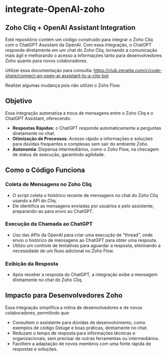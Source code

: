 # integrate-OpenAI-zoho

## Zoho Cliq + OpenAI Assistant Integration
Este repositório contém um código construido para integrar o Zoho Cliq com o ChatGPT Assistant da OpenAI. Com essa integração, o ChatGPT responde diretamente em um chat do Zoho Cliq, tornando a comunicação mais ágil e melhorando o acesso a informações tanto para desenvolvedores Zoho quanto para novos colaboradores.

Utilizei essa documentação para consulta:
https://club.zenatta.com/c/code-share/connect-an-open-ai-assistant-to-a-cliq-bot

Realizei algumas mudança pois não utilizei o Zoho Flow.

## Objetivo
Essa integração automatiza a troca de mensagens entre o Zoho Cliq e o ChatGPT Assistant, oferecendo:
- **Respostas Rápidas**: o ChatGPT responde automaticamente a perguntas diretamente no chat.
- **Otimização de Processos**: Acesso rápido a informações e soluções para dúvidas frequentes e complexas sem sair do ambiente Zoho.
- **Autonomia**: Dispensa intermediários, como o Zoho Flow, na checagem de status de execução, garantindo agilidade.

## Como o Código Funciona

### Coleta de Mensagens no Zoho Cliq
- O script coleta o histórico recente de mensagens no chat do Zoho Cliq usando a API do Cliq.
- Ele identifica as mensagens enviadas por usuários e pelo assistente, preparando-as para envio ao ChatGPT.

### Execução da Chamada ao ChatGPT
- Uso das APIs da OpenAI para criar uma execução de "thread", onde envio o histórico de mensagens ao ChatGPT para obter uma resposta.
- Utilizo um controle de tentativas para aguardar a resposta, eliminando a necessidade de um fluxo adicional no Zoho Flow.

### Exibição da Resposta
- Após receber a resposta do ChatGPT, a integração exibe a mensagem diretamente no chat do Zoho Cliq.

## Impacto para Desenvolvedores Zoho

Essa integração simplifica a rotina de desenvolvedores e de novos colaboradores, permitindo que:
- Consultem o assistente para dúvidas de desenvolvimento, como exemplos de código Deluge e boas práticas, diretamente no chat.
- Reduzam o tempo de resposta para informações técnicas e organizacionais, sem precisar de outras ferramentas ou intermediários.
- Facilitem a adaptação de novos membros com uma fonte rápida de respostas e soluções.
